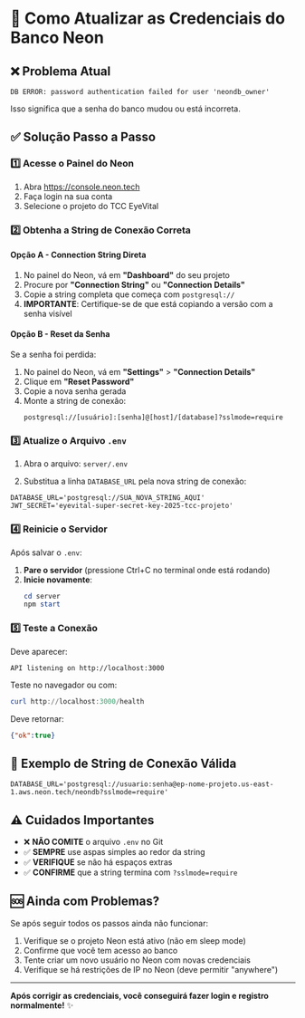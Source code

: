 # 🔧 Como Atualizar as Credenciais do Banco Neon

## ❌ Problema Atual
```
DB ERROR: password authentication failed for user 'neondb_owner'
```

Isso significa que a senha do banco mudou ou está incorreta.

## ✅ Solução Passo a Passo

### 1️⃣ Acesse o Painel do Neon
1. Abra https://console.neon.tech
2. Faça login na sua conta
3. Selecione o projeto do TCC EyeVital

### 2️⃣ Obtenha a String de Conexão Correta

#### Opção A - Connection String Direta
1. No painel do Neon, vá em **"Dashboard"** do seu projeto
2. Procure por **"Connection String"** ou **"Connection Details"**
3. Copie a string completa que começa com `postgresql://`
4. **IMPORTANTE**: Certifique-se de que está copiando a versão com a senha visível

#### Opção B - Reset da Senha
Se a senha foi perdida:
1. No painel do Neon, vá em **"Settings"** > **"Connection Details"**
2. Clique em **"Reset Password"**
3. Copie a nova senha gerada
4. Monte a string de conexão:
   ```
   postgresql://[usuário]:[senha]@[host]/[database]?sslmode=require
   ```

### 3️⃣ Atualize o Arquivo `.env`

1. Abra o arquivo: `server/.env`

2. Substitua a linha `DATABASE_URL` pela nova string de conexão:

```env
DATABASE_URL='postgresql://SUA_NOVA_STRING_AQUI'
JWT_SECRET='eyevital-super-secret-key-2025-tcc-projeto'
```

### 4️⃣ Reinicie o Servidor

Após salvar o `.env`:

1. **Pare o servidor** (pressione Ctrl+C no terminal onde está rodando)
2. **Inicie novamente**:
   ```powershell
   cd server
   npm start
   ```

### 5️⃣ Teste a Conexão

Deve aparecer:
```
API listening on http://localhost:3000
```

Teste no navegador ou com:
```powershell
curl http://localhost:3000/health
```

Deve retornar:
```json
{"ok":true}
```

## 🎯 Exemplo de String de Conexão Válida

```env
DATABASE_URL='postgresql://usuario:senha@ep-nome-projeto.us-east-1.aws.neon.tech/neondb?sslmode=require'
```

## ⚠️ Cuidados Importantes

- ❌ **NÃO COMITE** o arquivo `.env` no Git
- ✅ **SEMPRE** use aspas simples ao redor da string
- ✅ **VERIFIQUE** se não há espaços extras
- ✅ **CONFIRME** que a string termina com `?sslmode=require`

## 🆘 Ainda com Problemas?

Se após seguir todos os passos ainda não funcionar:

1. Verifique se o projeto Neon está ativo (não em sleep mode)
2. Confirme que você tem acesso ao banco
3. Tente criar um novo usuário no Neon com novas credenciais
4. Verifique se há restrições de IP no Neon (deve permitir "anywhere")

---

**Após corrigir as credenciais, você conseguirá fazer login e registro normalmente!** ✨
